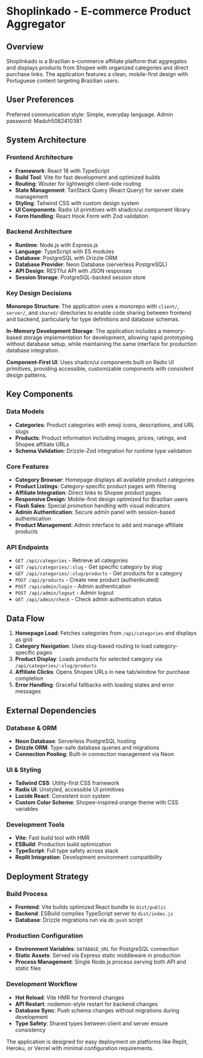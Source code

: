 # Shoplinkado - E-commerce Product Aggregator

## Overview

Shoplinkado is a Brazilian e-commerce affiliate platform that aggregates and displays products from Shopee with organized categories and direct purchase links. The application features a clean, mobile-first design with Portuguese content targeting Brazilian users.

## User Preferences

Preferred communication style: Simple, everyday language.
Admin password: Maduh5082410381

## System Architecture

### Frontend Architecture
- **Framework**: React 18 with TypeScript
- **Build Tool**: Vite for fast development and optimized builds
- **Routing**: Wouter for lightweight client-side routing
- **State Management**: TanStack Query (React Query) for server state management
- **Styling**: Tailwind CSS with custom design system
- **UI Components**: Radix UI primitives with shadcn/ui component library
- **Form Handling**: React Hook Form with Zod validation

### Backend Architecture
- **Runtime**: Node.js with Express.js
- **Language**: TypeScript with ES modules
- **Database**: PostgreSQL with Drizzle ORM
- **Database Provider**: Neon Database (serverless PostgreSQL)
- **API Design**: RESTful API with JSON responses
- **Session Storage**: PostgreSQL-backed session store

### Key Design Decisions

**Monorepo Structure**: The application uses a monorepo with `client/`, `server/`, and `shared/` directories to enable code sharing between frontend and backend, particularly for type definitions and database schemas.

**In-Memory Development Storage**: The application includes a memory-based storage implementation for development, allowing rapid prototyping without database setup, while maintaining the same interface for production database integration.

**Component-First UI**: Uses shadcn/ui components built on Radix UI primitives, providing accessible, customizable components with consistent design patterns.

## Key Components

### Data Models
- **Categories**: Product categories with emoji icons, descriptions, and URL slugs
- **Products**: Product information including images, prices, ratings, and Shopee affiliate URLs
- **Schema Validation**: Drizzle-Zod integration for runtime type validation

### Core Features
- **Category Browser**: Homepage displays all available product categories
- **Product Listings**: Category-specific product pages with filtering
- **Affiliate Integration**: Direct links to Shopee product pages
- **Responsive Design**: Mobile-first design optimized for Brazilian users
- **Flash Sales**: Special promotion handling with visual indicators
- **Admin Authentication**: Secure admin panel with session-based authentication
- **Product Management**: Admin interface to add and manage affiliate products

### API Endpoints
- `GET /api/categories` - Retrieve all categories
- `GET /api/categories/:slug` - Get specific category by slug
- `GET /api/categories/:slug/products` - Get products for a category
- `POST /api/products` - Create new product (authenticated)
- `POST /api/admin/login` - Admin authentication
- `POST /api/admin/logout` - Admin logout
- `GET /api/admin/check` - Check admin authentication status

## Data Flow

1. **Homepage Load**: Fetches categories from `/api/categories` and displays as grid
2. **Category Navigation**: Uses slug-based routing to load category-specific pages
3. **Product Display**: Loads products for selected category via `/api/categories/:slug/products`
4. **Affiliate Clicks**: Opens Shopee URLs in new tab/window for purchase completion
5. **Error Handling**: Graceful fallbacks with loading states and error messages

## External Dependencies

### Database & ORM
- **Neon Database**: Serverless PostgreSQL hosting
- **Drizzle ORM**: Type-safe database queries and migrations
- **Connection Pooling**: Built-in connection management via Neon

### UI & Styling
- **Tailwind CSS**: Utility-first CSS framework
- **Radix UI**: Unstyled, accessible UI primitives
- **Lucide React**: Consistent icon system
- **Custom Color Scheme**: Shopee-inspired orange theme with CSS variables

### Development Tools
- **Vite**: Fast build tool with HMR
- **ESBuild**: Production build optimization
- **TypeScript**: Full type safety across stack
- **Replit Integration**: Development environment compatibility

## Deployment Strategy

### Build Process
- **Frontend**: Vite builds optimized React bundle to `dist/public`
- **Backend**: ESBuild compiles TypeScript server to `dist/index.js`
- **Database**: Drizzle migrations run via `db:push` script

### Production Configuration
- **Environment Variables**: `DATABASE_URL` for PostgreSQL connection
- **Static Assets**: Served via Express static middleware in production
- **Process Management**: Single Node.js process serving both API and static files

### Development Workflow
- **Hot Reload**: Vite HMR for frontend changes
- **API Restart**: nodemon-style restart for backend changes
- **Database Sync**: Push schema changes without migrations during development
- **Type Safety**: Shared types between client and server ensure consistency

The application is designed for easy deployment on platforms like Replit, Heroku, or Vercel with minimal configuration requirements.